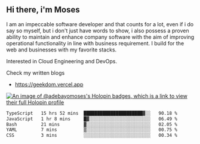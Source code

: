 ## Hi there, i'm Moses

I am an impeccable software developer and that counts for a lot, even if i do say so myself, but i don't just have words to show, i also possess a proven ability to maintain and enhance company software with the aim of improving operational functionality in line with business requirement. I build for the web and businesses with my favorite stacks.

Interested in Cloud Engineering and DevOps.

Check my written blogs
- https://geekdom.vercel.app

[![An image of @adebayomoses's Holopin badges, which is a link to view their full Holopin profile](https://holopin.me/adebayomoses)](https://holopin.io/@adebayomoses)

<!--START_SECTION:waka-->

```txt
TypeScript   15 hrs 52 mins  ██████████████████████▓░░   90.18 %
JavaScript   1 hr 8 mins     █▓░░░░░░░░░░░░░░░░░░░░░░░   06.49 %
Bash         21 mins         ▓░░░░░░░░░░░░░░░░░░░░░░░░   02.05 %
YAML         7 mins          ▒░░░░░░░░░░░░░░░░░░░░░░░░   00.75 %
CSS          3 mins          ░░░░░░░░░░░░░░░░░░░░░░░░░   00.34 %
```

<!--END_SECTION:waka-->
